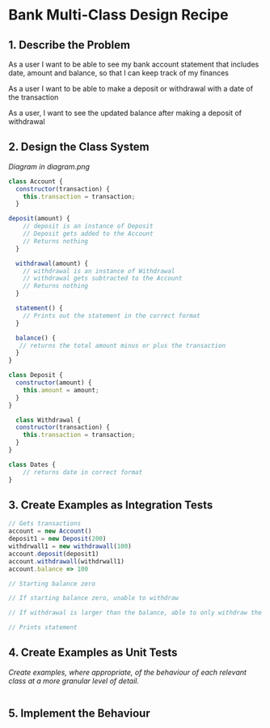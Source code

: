 # Bank Multi-Class Design Recipe

## 1. Describe the Problem

As a user I want to be able to see my bank account statement that includes date, amount and balance, so that I can keep track of my finances

As a user I want to be able to make a deposit or withdrawal with a date of the transaction

As a user, I want to see the updated balance after making a deposit of withdrawal

## 2. Design the Class System

_Diagram in diagram.png_

```JavaScript
class Account {
  constructor(transaction) {
    this.transaction = transaction;
  }

deposit(amount) {
    // deposit is an instance of Deposit
    // Deposit gets added to the Account 
    // Returns nothing
  }

  withdrawal(amount) {
    // withdrawal is an instance of Withdrawal
    // withdrawal gets subtracted to the Account 
    // Returns nothing
  }

  statement() {
    // Prints out the statement in the correct format
  }

  balance() {
   // returns the total amount minus or plus the transaction
  }
}

class Deposit {
  constructor(amount) {
    this.amount = amount;
  }
}

  class Withdrawal {
  constructor(transaction) {
    this.transaction = transaction;
  }
}

class Dates {
    // returns date in correct format
}
```

## 3. Create Examples as Integration Tests

```JavaScript
// Gets transactions
account = new Account()
deposit1 = new Deposit(200)
withdrwall1 = new withdrawall(100)
account.deposit(deposit1)
account.withdrawall(withdrwall1)
account.balance => 100

// Starting balance zero

// If starting balance zero, unable to withdraw

// If withdrawal is larger than the balance, able to only withdraw the balance

// Prints statement
```

## 4. Create Examples as Unit Tests

_Create examples, where appropriate, of the behaviour of each relevant class at
a more granular level of detail._

```JavaScript
```

## 5. Implement the Behaviour

